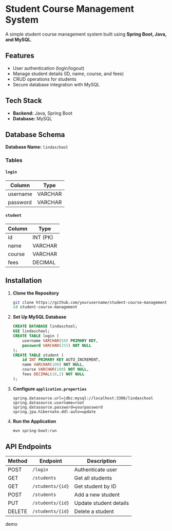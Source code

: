 # Student Course Management System

A simple student course management system built using **Spring Boot, Java, and MySQL**.

## Features
- User authentication (login/logout)
- Manage student details (ID, name, course, and fees)
- CRUD operations for students
- Secure database integration with MySQL

## Tech Stack
- **Backend:** Java, Spring Boot
- **Database:** MySQL

## Database Schema
**Database Name:** `lindaschool`

### Tables
#### `login`
| Column   | Type    |
|----------|--------|
| username | VARCHAR |
| password | VARCHAR |

#### `student`
| Column  | Type    |
|---------|--------|
| id      | INT (PK) |
| name    | VARCHAR |
| course  | VARCHAR |
| fees    | DECIMAL |

## Installation
1. **Clone the Repository**
   ```sh
   git clone https://github.com/yourusername/student-course-management.git
   cd student-course-management
   ```
2. **Set Up MySQL Database**
   ```sql
   CREATE DATABASE lindaschool;
   USE lindaschool;
   CREATE TABLE login (
       username VARCHAR(50) PRIMARY KEY,
       password VARCHAR(255) NOT NULL
   );
   CREATE TABLE student (
       id INT PRIMARY KEY AUTO_INCREMENT,
       name VARCHAR(100) NOT NULL,
       course VARCHAR(100) NOT NULL,
       fees DECIMAL(10,2) NOT NULL
   );
   ```
3. **Configure `application.properties`**
   ```properties
   spring.datasource.url=jdbc:mysql://localhost:3306/lindaschool
   spring.datasource.username=root
   spring.datasource.password=yourpassword
   spring.jpa.hibernate.ddl-auto=update
   ```
4. **Run the Application**
   ```sh
   mvn spring-boot:run
   ```

## API Endpoints
| Method | Endpoint        | Description |
|--------|----------------|-------------|
| POST   | `/login`       | Authenticate user |
| GET    | `/students`    | Get all students |
| GET    | `/students/{id}` | Get student by ID |
| POST   | `/students`    | Add a new student |
| PUT    | `/students/{id}` | Update student details |
| DELETE | `/students/{id}` | Delete a student |

demo
